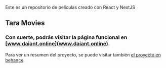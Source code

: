 Este es un repositorio de películas creado con React y NextJS

## Tara Movies

### Con suerte, podrás visitar la página funcional en [www.daiant.online](www.daiant.online).

Para ver un resumen del proyecto, se puede visitar también [el proyecto en behance](https://www.behance.net/gallery/137875131/Tara-Movies).
